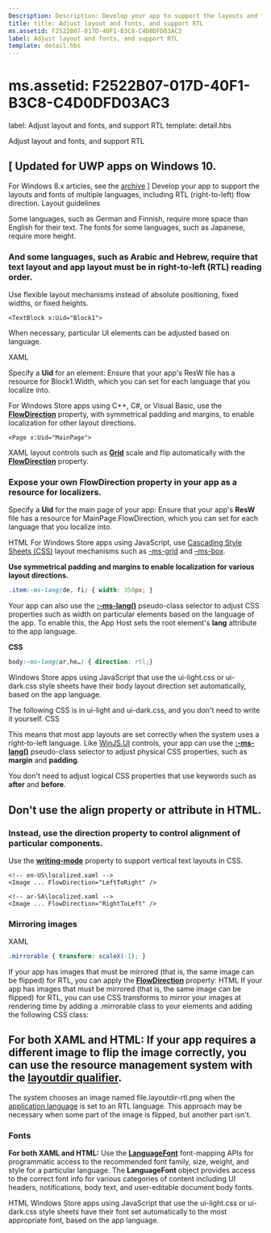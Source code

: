 ```yaml
---
Description: Description: Develop your app to support the layouts and fonts of multiple languages, including RTL (right-to-left) flow direction.
title: title: Adjust layout and fonts, and support RTL
ms.assetid: F2522B07-017D-40F1-B3C8-C4D0DFD03AC3
label: Adjust layout and fonts, and support RTL
template: detail.hbs
---
```


# ms.assetid: F2522B07-017D-40F1-B3C8-C4D0DFD03AC3


label: Adjust layout and fonts, and support RTL template: detail.hbs


Adjust layout and fonts, and support RTL

## \[ Updated for UWP apps on Windows 10.


For Windows 8.x articles, see the [archive](http://go.microsoft.com/fwlink/p/?linkid=619132) \] Develop your app to support the layouts and fonts of multiple languages, including RTL (right-to-left) flow direction. <span id="Layout_guidelines"></span><span id="layout_guidelines"></span><span id="LAYOUT_GUIDELINES"></span>Layout guidelines

Some languages, such as German and Finnish, require more space than English for their text. The fonts for some languages, such as Japanese, require more height.

### And some languages, such as Arabic and Hebrew, require that text layout and app layout must be in right-to-left (RTL) reading order.

Use flexible layout mechanisms instead of absolute positioning, fixed widths, or fixed heights.

```XAML
<TextBlock x:Uid="Block1">
```

When necessary, particular UI elements can be adjusted based on language.

<span id="XAML"></span><span id="xaml"></span>XAML

Specify a **Uid** for an element: Ensure that your app's ResW file has a resource for Block1.Width, which you can set for each language that you localize into.

For Windows Store apps using C++, C\#, or Visual Basic, use the [**FlowDirection**](https://msdn.microsoft.com/library/windows/apps/br208716) property, with symmetrical padding and margins, to enable localization for other layout directions.

```XAML
<Page x:Uid="MainPage">
```

XAML layout controls such as [**Grid**](https://msdn.microsoft.com/library/windows/apps/br242704) scale and flip automatically with the [**FlowDirection**](https://msdn.microsoft.com/library/windows/apps/br208716) property.

### Expose your own **FlowDirection** property in your app as a resource for localizers.

Specify a **Uid** for the main page of your app: Ensure that your app's **ResW** file has a resource for MainPage.FlowDirection, which you can set for each language that you localize into.

<span id="HTML"></span><span id="html"></span>HTML For Windows Store apps using JavaScript, use [Cascading Style Sheets (CSS)](https://msdn.microsoft.com/library/ms531209) layout mechanisms such as [-ms-grid](https://msdn.microsoft.com/en-us/library/windows/apps/hh465453.aspx#g_section) and [–ms-box](https://msdn.microsoft.com/en-us/library/windows/apps/hh465453.aspx#f_section).

**Use symmetrical padding and margins to enable localization for various layout directions.**
```CSS
.item:-ms-lang(de, fi) { width: 350px; }
```

Your app can also use the [**:-ms-lang()**](https://msdn.microsoft.com/library/cc848867) pseudo-class selector to adjust CSS properties such as width on particular elements based on the language of the app. To enable this, the App Host sets the root element's **lang** attribute to the app language.

**CSS**
```CSS
body:-ms-lang(ar,he…) { direction: rtl;}
```

Windows Store apps using JavaScript that use the ui-light.css or ui-dark.css style sheets have their body layout direction set automatically, based on the app language.

The following CSS is in ui-light and ui-dark.css, and you don't need to write it yourself. CSS

This means that most app layouts are set correctly when the system uses a right-to-left language. Like [WinJS.UI](https://msdn.microsoft.com/library/windows/apps/br229782) controls, your app can use the [**:-ms-lang()**](https://msdn.microsoft.com/library/cc848867) pseudo-class selector to adjust physical CSS properties, such as **margin** and **padding**.

You don't need to adjust logical CSS properties that use keywords such as **after** and **before**.

## Don't use the **align** property or attribute in HTML.


### Instead, use the **direction** property to control alignment of particular components.

Use the [**writing-mode**](https://msdn.microsoft.com/library/ms531187) property to support vertical text layouts in CSS.

```XAML
<!-- en-US\localized.xaml -->
<Image ... FlowDirection="LeftToRight" />

<!-- ar-SA\localized.xaml -->
<Image ... FlowDirection="RightToLeft" />
```

### <span id="Mirroring_images"></span><span id="mirroring_images"></span><span id="MIRRORING_IMAGES"></span>Mirroring images

<span id="XAML"></span><span id="xaml"></span>XAML

```CSS
.mirrorable { transform: scaleX(-1); }
```

If your app has images that must be mirrored (that is, the same image can be flipped) for RTL, you can apply the [**FlowDirection**](https://msdn.microsoft.com/library/windows/apps/br208716) property: <span id="HTML"></span><span id="html"></span>HTML If your app has images that must be mirrored (that is, the same image can be flipped) for RTL, you can use CSS transforms to mirror your images at rendering time by adding a .mirrorable class to your elements and adding the following CSS class:

## **For both XAML and HTML:** If your app requires a different image to flip the image correctly, you can use the resource management system with the [layoutdir qualifier](https://msdn.microsoft.com/library/windows/apps/xaml/hh965324).


The system chooses an image named file.layoutdir-rtl.png when the [application language](manage-language-and-region.md) is set to an RTL language. This approach may be necessary when some part of the image is flipped, but another part isn't.

### <span id="Fonts"></span><span id="fonts"></span><span id="FONTS"></span>Fonts

**For both XAML and HTML:** Use the [**LanguageFont**](https://msdn.microsoft.com/library/windows/apps/br206864) font-mapping APIs for programmatic access to the recommended font family, size, weight, and style for a particular language. The **LanguageFont** object provides access to the correct font info for various categories of content including UI headers, notifications, body text, and user-editable document body fonts.

<span id="HTML"></span><span id="html"></span>HTML Windows Store apps using JavaScript that use the ui-light.css or ui-dark.css style sheets have their font set automatically to the most appropriate font, based on the app language.

 

 



<!--HONumber=Mar16_HO4-->
